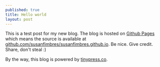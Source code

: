 ```yaml
---
published: true
title: Hello world
layout: post
---
```

This is a test post for my new blog. The blog is hosted on [Github Pages](http://pages.github.com/) which means the source is available at [github.com/susanfimbres/susanfimbres.github.io](http://github.com/susanfimbres/susanfimbres.github.io). Be nice. Give credit. Share, don't steal :)

By the way, this blog is powered by [tinypress.co](https://tinypress.co).